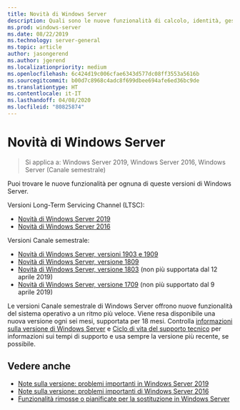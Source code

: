 ```yaml
---
title: Novità di Windows Server
description: Quali sono le nuove funzionalità di calcolo, identità, gestione, automazione, rete, sicurezza e archiviazione.
ms.prod: windows-server
ms.date: 08/22/2019
ms.technology: server-general
ms.topic: article
author: jasongerend
ms.author: jgerend
ms.localizationpriority: medium
ms.openlocfilehash: 6c424d19c006cfae6343d577dc08ff3553a5616b
ms.sourcegitcommit: b00d7c8968c4adc8f699dbee694afe6ed36bc9de
ms.translationtype: HT
ms.contentlocale: it-IT
ms.lasthandoff: 04/08/2020
ms.locfileid: "80825874"
---
```

# <a name="whats-new-in-windows-server"></a>Novità di Windows Server

> Si applica a: Windows Server 2019, Windows Server 2016, Windows Server (Canale semestrale)

Puoi trovare le nuove funzionalità per ognuna di queste versioni di Windows Server.  

Versioni Long-Term Servicing Channel (LTSC):

- [Novità di Windows Server 2019](../get-started-19/whats-new-19.md)
- [Novità di Windows Server 2016](whats-new-in-windows-server-2016.md)

Versioni Canale semestrale:

- [Novità di Windows Server, versioni 1903 e 1909](../get-started-19/whats-new-in-windows-server-1903-1909.md)
- [Novità di Windows Server, versione 1809](whats-new-in-windows-server-1809.md)
- [Novità di Windows Server, versione 1803](whats-new-in-windows-server-1803.md) (non più supportata dal 12 aprile 2019)
- [Novità di Windows Server, versione 1709](whats-new-in-windows-server-1709.md) (non più supportato dal 9 aprile 2019)

Le versioni Canale semestrale di Windows Server offrono nuove funzionalità del sistema operativo a un ritmo più veloce. Viene resa disponibile una nuova versione ogni sei mesi, supportata per 18 mesi. Controlla [informazioni sulla versione di Windows Server](windows-server-release-info.md) e [Ciclo di vita del supporto tecnico](https://support.microsoft.com/lifecycle) per informazioni sui tempi di supporto e usa sempre la versione più recente, se possibile.

## <a name="see-also"></a>Vedere anche

- [Note sulla versione: problemi importanti in Windows Server 2019](../get-started-19/rel-notes-19.md)
- [Note sulla versione: problemi importanti di Windows Server 2016](Windows-Server-2016-GA-Release-Notes.md)
- [Funzionalità rimosse o pianificate per la sostituzione in Windows Server](../get-started-19/removed-features.md)